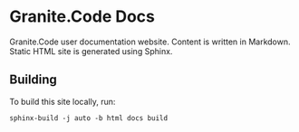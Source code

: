 # Granite.Code Docs

Granite.Code user documentation website. Content is written in Markdown. Static HTML site is generated using Sphinx.

## Building

To build this site locally, run:

```
sphinx-build -j auto -b html docs build
```
